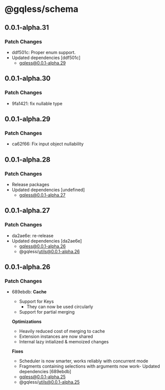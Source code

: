 # @gqless/schema

## 0.0.1-alpha.31

### Patch Changes

- ddf501c: Proper enum support.
- Updated dependencies [ddf501c]
  - gqless@0.0.1-alpha.29

## 0.0.1-alpha.30

### Patch Changes

- 9fa1421: fix nullable type

## 0.0.1-alpha.29

### Patch Changes

- ca62f66: Fix input object nullability

## 0.0.1-alpha.28

### Patch Changes

- Release packages
- Updated dependencies [undefined]
  - gqless@0.0.1-alpha.27

## 0.0.1-alpha.27

### Patch Changes

- da2ae6e: re-release
- Updated dependencies [da2ae6e]
  - gqless@0.0.1-alpha.26
  - @gqless/utils@0.0.1-alpha.26

## 0.0.1-alpha.26

### Patch Changes

- 689ebdb: **Cache**

  - Support for Keys
    - They can now be used circularly
  - Support for partial merging

  **Optimizations**

  - Heavily reduced cost of merging to cache
  - Extension instances are now shared
  - Internal lazy intialized & memoized changes

  **Fixes**

  - Scheduler is now smarter, works reliably with concurrent mode
  - Fragments containing selections with arguments now work- Updated dependencies [689ebdb]
  - gqless@0.0.1-alpha.25
  - @gqless/utils@0.0.1-alpha.25
